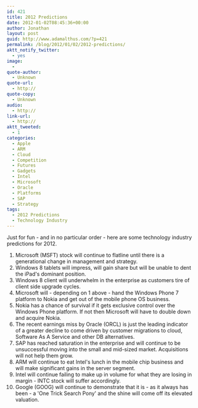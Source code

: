 ```yaml
---
id: 421
title: 2012 Predictions
date: 2012-01-02T08:45:36+00:00
author: Jonathan
layout: post
guid: http://www.adamalthus.com/?p=421
permalink: /blog/2012/01/02/2012-predictions/
aktt_notify_twitter:
  - yes
image:
  -
quote-author:
  - Unknown
quote-url:
  - http://
quote-copy:
  - Unknown
audio:
  - http://
link-url:
  - http://
aktt_tweeted:
  - 1
categories:
  - Apple
  - ARM
  - Cloud
  - Competition
  - Futures
  - Gadgets
  - Intel
  - Microsoft
  - Oracle
  - Platforms
  - SAP
  - Strategy
tags:
  - 2012 Predictions
  - Technology Industry
---
```

Just for fun - and in no particular order - here are some technology industry predictions for 2012.<!--excerpt-->

  1. Microsoft (MSFT) stock will continue to flatline until there is a generational change in management and strategy.
  2. Windows 8 tablets will impress, will gain share but will be unable to dent the iPad's dominant position.
  3. Windows 8 client will underwhelm in the enterprise as customers tire of client side upgrade cycles.
  4. Microsoft will - depending on 1 above - hand the Windows Phone 7 platform to Nokia and get out of the mobile phone OS business.
  5. Nokia has a chance of survival if it gets exclusive control over the Windows Phone platform. If not then Microsoft will have to double down and acquire Nokia.
  6. The recent earnings miss by Oracle (ORCL) is just the leading indicator of a greater decline to come driven by customer migrations to cloud, Software As A Service and other DB alternatives.
  7. SAP has reached saturation in the enterprise and will continue to be unsuccessful moving into the small and mid-sized market. Acquisitions will not help them grow.
  8. ARM will continue to eat Intel's lunch in the mobile chip business and will make significant gains in the server segment.
  9. Intel will continue failing to make up in volume for what they are losing in margin - INTC stock will suffer accordingly.
 10. Google (GOOG) will continue to demonstrate that it is - as it always has been - a 'One Trick Search Pony' and the shine will come off its elevated valuation.
